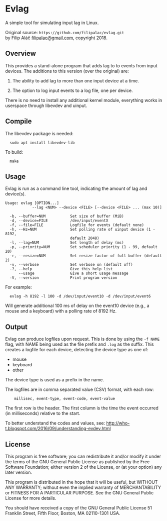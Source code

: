 # Evlag

A simple tool for simulating input lag in Linux.

Original source: `https://github.com/filipalac/evlag.git`  
by Filip Aláč <filipalac@gmail.com>, copyright 2018.


## Overview

This provides a stand-alone program that adds lag to to events from
input devices.  The additions to this version (over the original) are:

1) The ability to add lag to more than one input device at a time.

2) The option to log input events to a log file, one per device.

There is no need to install any additional kernel module, everything
works in userspace through libevdev and uinput.


## Compile

The libevdev package is needed:

```
  sudo apt install libevdev-lib
```

To build:

```
  make
```   


## Usage

Evlag is run as a command line tool, indicating the amount of lag and
device(s).

```
Usage: evlag [OPTION...]
            --lag <NUM> --device <FILE> [--device <FILE> ... (max 10)]

  -b, --buffer=NUM           Set size of buffer (MiB)
  -d, --device=FILE          /dev/input/eventX
  -f, --file=FILE            Logfile for events (default none)
  -h, --Hz=NUM               Set polling rate of uinput device (1 - 8192,
                             default 2048)
  -l, --lag=NUM              Set length of delay (ms)
  -p, --priority=NUM         Set scheduler priority (1 - 99, default 20)
  -r, --resize=NUM           Set resize factor of full buffer (default 2)
  -v, --verbose              Set verbose on (default off)
  -?, --help                 Give this help list
      --usage                Give a short usage message
  -V, --version              Print program version

```

For example:

```
  evlag -h 8192 -l 100 -d /dev/input/event10 -d /dev/input/event6
```

Will generate additional 100 ms of delay on the event10 device (e.g.,
a mouse and a keyboard) with a polling rate of 8192 Hz.


## Output

Evlag can produce logfiles upon request.  This is done by using the
`-f NAME` flag, with NAME being used as the file prefix and `.log` as
the suffix.  This creates a logfile for each device, detecting the
device type as one of:

+ mouse
+ keyboard
+ other

The device type is used as a prefix in the name.

The logfiles are in comma separated value (CSV) format, with each row:

```
    millisec, event-type, event-code, event-value
```

The first row is the header.  The first column is the time the event
occurred (in milliseconds) relative to the start.

To better understand the codes and values, see:
<http://who-t.blogspot.com/2016/09/understanding-evdev.html>


## License

This program is free software; you can redistribute it and/or modify
it under the terms of the GNU General Public License as published by
the Free Software Foundation; either version 2 of the License, or (at
your option) any later version.

This program is distributed in the hope that it will be useful, but
WITHOUT ANY WARRANTY; without even the implied warranty of
MERCHANTABILITY or FITNESS FOR A PARTICULAR PURPOSE.  See the GNU
General Public License for more details.

You should have received a copy of the GNU General Public License 51
Franklin Street, Fifth Floor, Boston, MA 02110-1301 USA.
